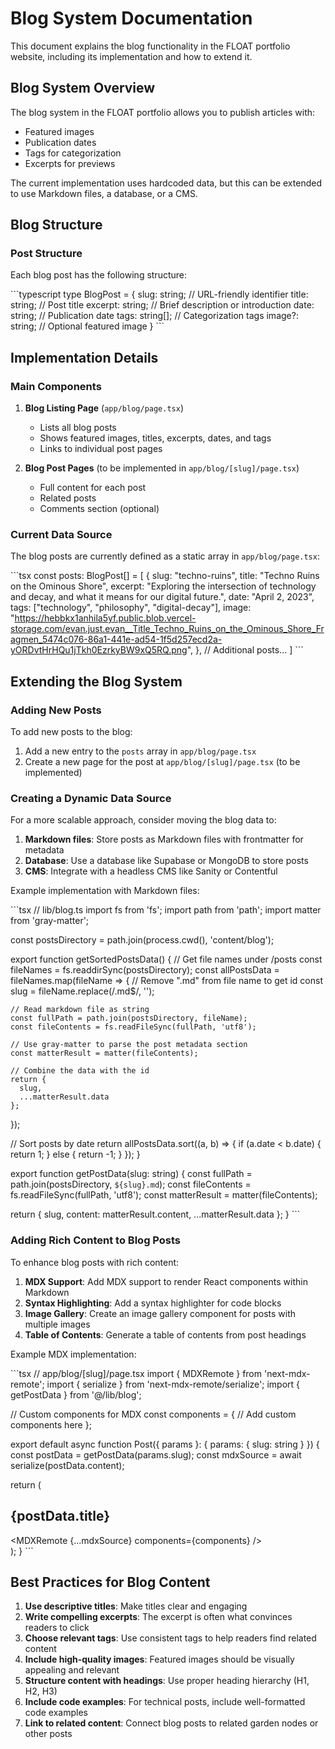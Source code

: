 # Blog System Documentation

This document explains the blog functionality in the FLOAT portfolio website, including its implementation and how to extend it.

## Blog System Overview

The blog system in the FLOAT portfolio allows you to publish articles with:
- Featured images
- Publication dates
- Tags for categorization
- Excerpts for previews

The current implementation uses hardcoded data, but this can be extended to use Markdown files, a database, or a CMS.

## Blog Structure

### Post Structure

Each blog post has the following structure:

\`\`\`typescript
type BlogPost = {
  slug: string;      // URL-friendly identifier
  title: string;     // Post title
  excerpt: string;   // Brief description or introduction
  date: string;      // Publication date
  tags: string[];    // Categorization tags
  image?: string;    // Optional featured image
}
\`\`\`

## Implementation Details

### Main Components

1. **Blog Listing Page** (`app/blog/page.tsx`)
   - Lists all blog posts
   - Shows featured images, titles, excerpts, dates, and tags
   - Links to individual post pages

2. **Blog Post Pages** (to be implemented in `app/blog/[slug]/page.tsx`)
   - Full content for each post
   - Related posts
   - Comments section (optional)

### Current Data Source

The blog posts are currently defined as a static array in `app/blog/page.tsx`:

\`\`\`tsx
const posts: BlogPost[] = [
  {
    slug: "techno-ruins",
    title: "Techno Ruins on the Ominous Shore",
    excerpt: "Exploring the intersection of technology and decay, and what it means for our digital future.",
    date: "April 2, 2023",
    tags: ["technology", "philosophy", "digital-decay"],
    image: "https://hebbkx1anhila5yf.public.blob.vercel-storage.com/evan.just.evan__Title_Techno_Ruins_on_the_Ominous_Shore_Fragmen_5474c076-86a1-441e-ad54-1f5d257ecd2a-yORDvtHrHQu1jTkh0EzrkyBW9xQ5RQ.png",
  },
  // Additional posts...
]
\`\`\`

## Extending the Blog System

### Adding New Posts

To add new posts to the blog:

1. Add a new entry to the `posts` array in `app/blog/page.tsx`
2. Create a new page for the post at `app/blog/[slug]/page.tsx` (to be implemented)

### Creating a Dynamic Data Source

For a more scalable approach, consider moving the blog data to:

1. **Markdown files**: Store posts as Markdown files with frontmatter for metadata
2. **Database**: Use a database like Supabase or MongoDB to store posts
3. **CMS**: Integrate with a headless CMS like Sanity or Contentful

Example implementation with Markdown files:

\`\`\`tsx
// lib/blog.ts
import fs from 'fs';
import path from 'path';
import matter from 'gray-matter';

const postsDirectory = path.join(process.cwd(), 'content/blog');

export function getSortedPostsData() {
  // Get file names under /posts
  const fileNames = fs.readdirSync(postsDirectory);
  const allPostsData = fileNames.map(fileName => {
    // Remove ".md" from file name to get id
    const slug = fileName.replace(/\.md$/, '');

    // Read markdown file as string
    const fullPath = path.join(postsDirectory, fileName);
    const fileContents = fs.readFileSync(fullPath, 'utf8');

    // Use gray-matter to parse the post metadata section
    const matterResult = matter(fileContents);

    // Combine the data with the id
    return {
      slug,
      ...matterResult.data
    };
  });
  
  // Sort posts by date
  return allPostsData.sort((a, b) => {
    if (a.date < b.date) {
      return 1;
    } else {
      return -1;
    }
  });
}

export function getPostData(slug: string) {
  const fullPath = path.join(postsDirectory, `${slug}.md`);
  const fileContents = fs.readFileSync(fullPath, 'utf8');
  const matterResult = matter(fileContents);
  
  return {
    slug,
    content: matterResult.content,
    ...matterResult.data
  };
}
\`\`\`

### Adding Rich Content to Blog Posts

To enhance blog posts with rich content:

1. **MDX Support**: Add MDX support to render React components within Markdown
2. **Syntax Highlighting**: Add a syntax highlighter for code blocks
3. **Image Gallery**: Create an image gallery component for posts with multiple images
4. **Table of Contents**: Generate a table of contents from post headings

Example MDX implementation:

\`\`\`tsx
// app/blog/[slug]/page.tsx
import { MDXRemote } from 'next-mdx-remote';
import { serialize } from 'next-mdx-remote/serialize';
import { getPostData } from '@/lib/blog';

// Custom components for MDX
const components = {
  // Add custom components here
};

export default async function Post({ params }: { params: { slug: string } }) {
  const postData = getPostData(params.slug);
  const mdxSource = await serialize(postData.content);
  
  return (
    <article>
      <h1>{postData.title}</h1>
      <MDXRemote {...mdxSource} components={components} />
    </article>
  );
}
\`\`\`

## Best Practices for Blog Content

1. **Use descriptive titles**: Make titles clear and engaging
2. **Write compelling excerpts**: The excerpt is often what convinces readers to click
3. **Choose relevant tags**: Use consistent tags to help readers find related content
4. **Include high-quality images**: Featured images should be visually appealing and relevant
5. **Structure content with headings**: Use proper heading hierarchy (H1, H2, H3)
6. **Include code examples**: For technical posts, include well-formatted code examples
7. **Link to related content**: Connect blog posts to related garden nodes or other posts
